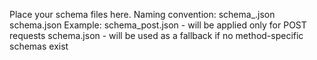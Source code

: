 Place your schema files here.
Naming convention:
    schema_<method>.json
    schema.json
Example:
    schema_post.json - will be applied only for POST requests
    schema.json - will be used as a fallback if no method-specific schemas exist